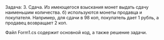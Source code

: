 Задача:  3. Сдача. Из имеющегося взыскания монет выдать сдачу наименьшим количества. 
б) используются монеты продавца и покупателя. Например, для сдачи в 98 коп,  покупатель дает 1 рубль, а продавец возвращает 2 коп.

Файл Form1.cs содержит основной код, а также решение задачи.
